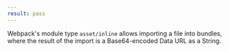 ```yaml
---
result: pass
---
```


Webpack's module type `asset/inline` allows importing a file into bundles, where the result of the import is a Base64-encoded Data URL as a String.

[url-loader]: https://webpack.js.org/loaders/url-loader/
